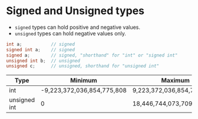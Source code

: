 # Signed and Unsigned types

- `signed` types can hold positive and negative values.
- `unsigned` types can hold negative values only.

```c
int a;           // signed
signed int a;    // signed
signed a;        // signed, "shorthand" for "int" or "signed int"
unsigned int b;  // unsigned
unsigned c;      // unsigned, shorthand for "unsigned int"
```

| Type         | Minimum                    | Maximum                    |
| ------------ | -------------------------- | -------------------------- |
| int          | -9,223,372,036,854,775,808 | 9,223,372,036,854,775,807  |
| unsigned int | 0                          | 18,446,744,073,709,551,615 |
